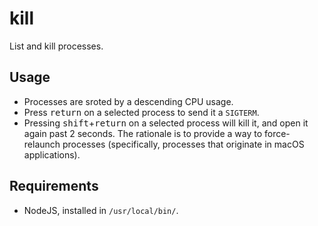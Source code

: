 # kill

List and kill processes.

## Usage

- Processes are sroted by a descending CPU usage.
- Press <kbd>return</kbd> on a selected process to send it a `SIGTERM`.
- Pressing <kbd>shift</kbd>+<kbd>return</kbd> on a selected process will kill it, and open it again past 2 seconds. The rationale is to provide a way to force-relaunch processes (specifically, processes that originate in macOS applications).

## Requirements

- NodeJS, installed in `/usr/local/bin/`.
